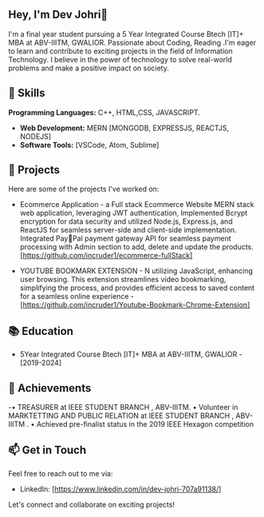 ## Hey, I'm Dev Johri👋

I'm a final year student pursuing a 5 Year Integrated Course Btech [IT]+ MBA  at ABV-IIITM, GWALIOR. Passionate about Coding, Reading .I'm eager to learn and contribute to exciting projects in the field of Information Technology. I believe in the power of technology to solve real-world problems and make a positive impact on society.

## 🔧 Skills

**Programming Languages:** C++, HTML,CSS, JAVASCRIPT.
- **Web Development:** MERN [MONGODB, EXPRESSJS, REACTJS, NODEJS] 
- **Software Tools:** [VSCode, Atom, Sublime]


## 🚀 Projects

Here are some of the projects I've worked on:

-  Ecommerce Application - a Full stack Ecommerce Website MERN stack web
application, leveraging JWT authentication, Implemented Bcrypt encryption for data security and utilized
Node.js, Express.js, and ReactJS for seamless server-side and client-side implementation. Integrated PayPal payment gateway API for seamless payment processing with Admin section to add, delete and update the
products. 
 [https://github.com/incruder1/ecommerce-fullStack]

- YOUTUBE BOOKMARK EXTENSION - N utilizing JavaScript, enhancing user browsing. This extension
streamlines video bookmarking, simplifying the process, and provides efficient access to saved content for a
seamless online experience
  -[https://github.com/incruder1/Youtube-Bookmark-Chrome-Extension]
## 📚 Education

- 5Year Integrated Course Btech [IT]+ MBA   at ABV-IIITM, GWALIOR - [2019-2024]


## 🌟 Achievements

-• TREASURER at IEEE STUDENT BRANCH , ABV-IIITM.
• Volunteer in MARKTETTING AND PUBLIC RELATION at IEEE STUDENT BRANCH , ABV-IIITM .
• Achieved pre-finalist status in the 2019 IEEE Hexagon competition

## 📫 Get in Touch

Feel free to reach out to me via:

 
- LinkedIn: [https://www.linkedin.com/in/dev-johri-707a91138/]
 

Let's connect and collaborate on exciting projects!
